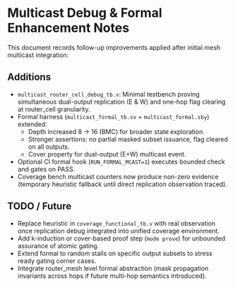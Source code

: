 # Multicast Debug & Formal Enhancement Notes

This document records follow-up improvements applied after initial mesh multicast integration:

## Additions
- `multicast_router_cell_debug_tb.v`: Minimal testbench proving simultaneous dual-output replication (E & W) and one-hop flag clearing at router_cell granularity.
- Formal harness (`multicast_formal_tb.sv` + `multicast_formal.sby`) extended:
  * Depth increased 8 -> 16 (BMC) for broader state exploration.
  * Stronger assertions: no partial masked subset issuance, flag cleared on all outputs.
  * Cover property for dual-output (E+W) multicast event.
- Optional CI formal hook (`RUN_FORMAL_MCAST=1`) executes bounded check and gates on PASS.
- Coverage bench multicast counters now produce non-zero evidence (temporary heuristic fallback until direct replication observation traced).

## TODO / Future
- Replace heuristic in `coverage_functional_tb.v` with real observation once replication debug integrated into unified coverage environment.
- Add k-induction or cover-based proof step (`mode prove`) for unbounded assurance of atomic gating.
- Extend formal to random stalls on specific output subsets to stress ready gating corner cases.
- Integrate router_mesh level formal abstraction (mask propagation invariants across hops if future multi-hop semantics introduced).

